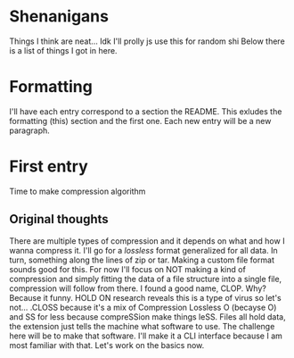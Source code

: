 # Shenanigans
Things I think are neat... Idk I'll prolly js use this for random shi
Below there is a list of things I got in here.
# Formatting
I'll have each entry correspond to a section the README. This exludes the formatting (this) section and the first one.
Each new entry will be a new paragraph.
# First entry
Time to make compression algorithm
## Original thoughts
There are multiple types of compression and it depends on what and how I wanna compress it. I'll go for a *lossless* format generalized for all data. In turn, something along the lines of zip or tar. Making a custom file format sounds good for this. For now I'll focus on NOT making a kind of compression and simply fitting the data of a file structure into a single file, compression will follow from there.
I found a good name, CLOP. Why? Because it funny. HOLD ON research reveals this is a type of virus so let's not... .CLOSS because it's a mix of Compression Lossless O (becayse O) and SS for less because compreSSion make things leSS. Files all hold data, the extension just tells the machine what software to use. The challenge here will be to make that software. I'll make it a CLI interface because I am most familiar with that. Let's work on the basics now.

